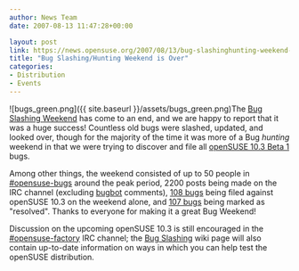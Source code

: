 ```yaml
---
author: News Team
date: 2007-08-13 11:47:28+00:00

layout: post
link: https://news.opensuse.org/2007/08/13/bug-slashinghunting-weekend-is-over/
title: "Bug Slashing/Hunting Weekend is Over"
categories:
- Distribution
- Events
---
```

![bugs_green.png]({{ site.baseurl }}/assets/bugs_green.png)The [Bug Slashing Weekend](https://news.opensuse.org/?p=123) has come to an end, and we are happy to report that it was a huge success! Countless old bugs were slashed, updated, and looked over, though for the majority of the time it was more of a Bug _hunting_ weekend in that we were trying to discover and file all [openSUSE 10.3 Beta 1](https://news.opensuse.org/?p=106) bugs.

Among other things, the weekend consisted of up to 50 people in [#opensuse-bugs](irc://irc.freenode.net/opensuse-bugs) around the peak period, 2200 posts being made on the IRC channel (excluding [bugbot](http://francis.giannaros.org/bugbot) comments), [108 bugs](https://bugzilla.novell.com/buglist.cgi?query_format=advanced&short_desc_type=allwordssubstr&short_desc=&long_desc_type=fulltext&long_desc=&classification=openSUSE&product=openSUSE+10.3&bug_file_loc_type=allwordssubstr&bug_file_loc=&status_whiteboard_type=allwordssubstr&status_whiteboard=&keywords_type=anywords&keywords=&bug_status=UNCONFIRMED&bug_status=NEW&bug_status=ASSIGNED&bug_status=NEEDINFO&bug_status=REOPENED&bug_status=RESOLVED&bug_status=VERIFIED&bug_status=CLOSED&emailassigned_to1=1&emailtype1=substring&email1=&emailassigned_to2=1&emailreporter2=1&emailqa_contact2=1&emailcc2=1&emailtype2=substring&email2=&bugidtype=include&bug_id=&votes=&chfieldfrom=&chfieldto=Now&chfieldvalue=&cmdtype=doit&order=Reuse+same+sort+as+last+time&field0-0-0=creation_ts&type0-0-0=greaterthan&value0-0-0=2007-08-11&field0-1-0=creation_ts&type0-1-0=lessthan&value0-1-0=2007-08-13) being filed against openSUSE 10.3 on the weekend alone, and [107 bugs](https://bugzilla.novell.com/buglist.cgi?query_format=advanced&short_desc_type=allwordssubstr&short_desc=&long_desc_type=fulltext&long_desc=&classification=openSUSE&product=openSUSE+10.2&product=openSUSE+10.3&product=SUSE+LINUX+10.0&product=SUSE+Linux+10.1&bug_file_loc_type=allwordssubstr&bug_file_loc=&status_whiteboard_type=allwordssubstr&status_whiteboard=&keywords_type=anywords&keywords=&bug_status=RESOLVED&bug_status=CLOSED&emailassigned_to1=1&emailtype1=substring&email1=&emailassigned_to2=1&emailreporter2=1&emailqa_contact2=1&emailcc2=1&emailtype2=substring&email2=&bugidtype=include&bug_id=&votes=&chfieldfrom=2007-08-11&chfieldto=2007-08-12&chfield=bug_status&chfieldvalue=RESOLVED&cmdtype=doit&order=Reuse+same+sort+as+last+time&field0-0-0=noop&type0-0-0=noop&value0-0-0=) being marked as "resolved". Thanks to everyone for making it a great Bug Weekend!

Discussion on the upcoming openSUSE 10.3 is still encouraged in the [#opensuse-factory](irc://irc.freenode.net/opensuse-factory) IRC channel; the [Bug Slashing](http://opensuse.org/Bug_Slashing) wiki page will also contain up-to-date information on ways in which you can help test the openSUSE distribution.
